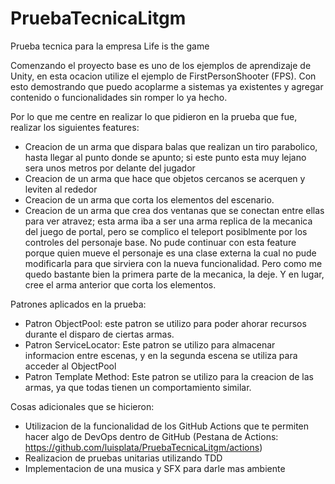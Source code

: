 # PruebaTecnicaLitgm
Prueba tecnica para la empresa Life is the game

Comenzando el proyecto base es uno de los ejemplos de aprendizaje de Unity, en esta ocacion utilize el ejemplo de FirstPersonShooter (FPS). Con esto demostrando que puedo acoplarme a sistemas ya existentes y agregar contenido o funcionalidades sin romper lo ya hecho.

Por lo que me centre en realizar lo que pidieron en la prueba que fue, realizar los siguientes features:

- Creacion de un arma que dispara balas que realizan un tiro parabolico, hasta llegar al punto donde se apunto; si este punto esta muy lejano sera unos metros por delante del jugador
- Creacion de un arma que hace que objetos cercanos se acerquen y leviten al rededor
- Creacion de un arma que corta los elementos del escenario.
- Creacion de un arma que crea dos ventanas que se conectan entre ellas para ver atravez; esta arma iba a ser una arma replica de la mecanica del juego de portal, pero se complico el teleport posiblmente por los controles del personaje base. No pude continuar con esta feature porque quien mueve el personaje es una clase externa la cual no pude modificarla para que sirviera con la nueva funcionalidad. Pero como me quedo bastante bien la primera parte de la mecanica, la deje. Y en lugar, cree el arma anterior que corta los elementos.


Patrones aplicados en la prueba:

- Patron ObjectPool: este patron se utilizo para poder ahorar recursos durante el disparo de ciertas armas.
- Patron ServiceLocator: Este patron se utilizo para almacenar informacion entre escenas, y en la segunda escena se utiliza para acceder al ObjectPool
- Patron Template Method: Este patron se utilizo para la creacion de las armas, ya que todas tienen un comportamiento similar.

Cosas adicionales que se hicieron:
- Utilizacion de la funcionalidad de los GitHub Actions que te permiten hacer algo de DevOps dentro de GitHub (Pestana de Actions: https://github.com/luisplata/PruebaTecnicaLitgm/actions)
- Realizacion de pruebas unitarias utilizando TDD
- Implementacion de una musica y SFX para darle mas ambiente
